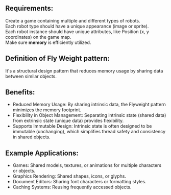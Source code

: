 ## Requirements:

Create a game containing multiple and different types of robots.  </br>
Each robot type should have a unique appearance (image or sprite).  </br>
Each robot instance should have unique attributes, like Position (x, y coordinates) on the game map.  </br>
Make sure **memory** is efficiently utilized.  </br>

## Definition of Fly Weight pattern:

It's a structural design pattern that reduces memory usage by sharing data between similar objects.

## Benefits: 

- Reduced Memory Usage: By sharing intrinsic data, the Flyweight pattern minimizes the memory footprint.
- Flexibility in Object Management: Separating intrinsic state (shared data) from extrinsic state (unique data) provides flexibility.
- Supports Immutable Design: Intrinsic state is often designed to be immutable (unchanging), which simplifies thread safety and consistency in shared objects.


## Example Applications:

- Games: Shared models, textures, or animations for multiple characters or objects.
- Graphics Rendering: Shared shapes, icons, or glyphs.
- Document Editors: Sharing font characters or formatting styles.
- Caching Systems: Reusing frequently accessed objects.